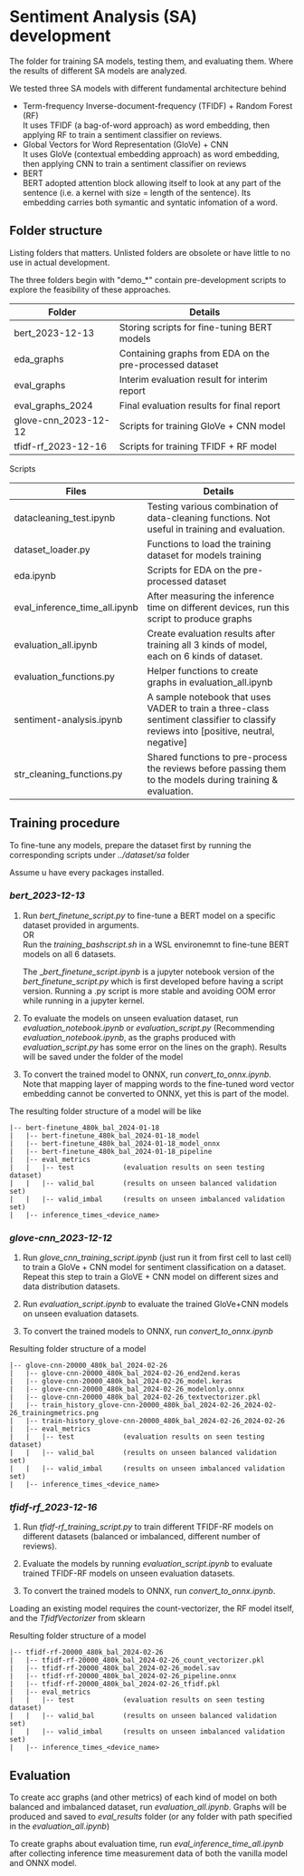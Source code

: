 # Sentiment Analysis (SA) development

The folder for training SA models, testing them, and evaluating them. Where the results of different SA models are analyzed.

We tested three SA models with different fundamental architecture behind

- Term-frequency Inverse-document-frequency (TFIDF) + Random Forest (RF)  
It uses TFIDF (a bag-of-word approach) as word embedding, then applying RF to train a sentiment classifier on reviews.
- Global Vectors for Word Representation (GloVe) + CNN  
It uses GloVe (contextual embedding approach) as word embedding, then applying CNN to train a sentiment classifier on reviews
- BERT  
BERT adopted attention block allowing itself to look at any part of the sentence (i.e. a kernel with size = length of the sentence). Its embedding carries both symantic and syntatic infomation of a word.

## Folder structure

Listing folders that matters. Unlisted folders are obsolete or have little to no use in actual development.

The three folders begin with "demo_*" contain pre-development scripts to explore the feasibility of these approaches.

|Folder|Details|
|---|---|
|bert_2023-12-13|Storing scripts for fine-tuning BERT models|
|eda_graphs|Containing graphs from EDA on the pre-processed dataset|
|eval_graphs|Interim evaluation result for interim report|
|eval_graphs_2024|Final evaluation results for final report|
|glove-cnn_2023-12-12|Scripts for training GloVe + CNN model|
|tfidf-rf_2023-12-16|Scripts for training TFIDF + RF model|

Scripts

|Files|Details|
|---|---|
|datacleaning_test.ipynb|Testing various combination of data-cleaning functions. Not useful in training and evaluation.|
|dataset_loader.py|Functions to load the training dataset for models training|
|eda.ipynb|Scripts for EDA on the pre-processed dataset|
|eval_inference_time_all.ipynb|After measuring the inference time on different devices, run this script to produce graphs|
|evaluation_all.ipynb|Create evaluation results after training all 3 kinds of model, each on 6 kinds of dataset.|
|evaluation_functions.py|Helper functions to create graphs in evaluation_all.ipynb|
|sentiment-analysis.ipynb|A sample notebook that uses VADER to train a three-class sentiment classifier to classify reviews into [positive, neutral, negative]|
|str_cleaning_functions.py|Shared functions to pre-process the reviews before passing them to the models during training & evaluation.|

## Training procedure

To fine-tune any models, prepare the dataset first by running the corresponding scripts under _../dataset/sa_ folder

Assume u have every packages installed.

### _bert_2023-12-13_

1. Run _bert_finetune_script.py_ to fine-tune a BERT model on a specific dataset provided in arguments.  
    OR  
    Run the _training_bashscript.sh_ in a WSL environemnt to fine-tune BERT models on all 6 datasets.

    The __bert_finetune_script.ipynb_ is a jupyter notebook version of the _bert_finetune_script.py_ which is first developed before having a script version. Running a .py script is more stable and avoiding OOM error while running in a jupyter kernel.

2. To evaluate the models on unseen evaluation dataset, run _evaluation_notebook.ipynb_ or _evaluation_script.py_ (Recommending _evaluation_notebook.ipynb_, as the graphs produced with _evaluation_script.py_ has some error on the lines on the graph). Results will be saved under the folder of the model

3. To convert the trained model to ONNX, run _convert_to_onnx.ipynb_.  
Note that mapping layer of mapping words to the fine-tuned word vector embedding cannot be converted to ONNX, yet this is part of the model.

The resulting folder structure of a model will be like

```
|-- bert-finetune_480k_bal_2024-01-18
|   |-- bert-finetune_480k_bal_2024-01-18_model
|   |-- bert-finetune_480k_bal_2024-01-18_model_onnx
|   |-- bert-finetune_480k_bal_2024-01-18_pipeline
|   |-- eval_metrics
|   |   |-- test            (evaluation results on seen testing dataset)
|   |   |-- valid_bal       (results on unseen balanced validation set)
|   |   |-- valid_imbal     (results on unseen imbalanced validation set)
|   |-- inference_times_<device_name>
```

### _glove-cnn_2023-12-12_

1. Run _glove_cnn_training_script.ipynb_ (just run it from first cell to last cell) to train a GloVe + CNN model for sentiment classification on a dataset. Repeat this step to train a GloVE + CNN model on different sizes and data distribution datasets.

2. Run _evaluation_script.ipynb_ to evaluate the trained GloVe+CNN models on unseen evaluation datasets.

3. To convert the trained models to ONNX, run _convert_to_onnx.ipynb_

Resulting folder structure of a model

```
|-- glove-cnn-20000_480k_bal_2024-02-26
|   |-- glove-cnn-20000_480k_bal_2024-02-26_end2end.keras
|   |-- glove-cnn-20000_480k_bal_2024-02-26_model.keras
|   |-- glove-cnn-20000_480k_bal_2024-02-26_modelonly.onnx
|   |-- glove-cnn-20000_480k_bal_2024-02-26_textvectorizer.pkl
|   |-- train_history_glove-cnn-20000_480k_bal_2024-02-26_2024-02-26_trainingmetrics.png
|   |-- train-history_glove-cnn-20000_480k_bal_2024-02-26_2024-02-26
|   |-- eval_metrics
|   |   |-- test            (evaluation results on seen testing dataset)
|   |   |-- valid_bal       (results on unseen balanced validation set)
|   |   |-- valid_imbal     (results on unseen imbalanced validation set)
|   |-- inference_times_<device_name>
```

### _tfidf-rf_2023-12-16_

1. Run _tfidf-rf_training_script.py_ to train different TFIDF-RF models on different datasets (balanced or imbalanced, different number of reviews).

2. Evaluate the models by running _evaluation_script.ipynb_ to evaluate trained TFIDF-RF models on unseen evaluation datasets.

3. To convert the trained models to ONNX, run _convert_to_onnx.ipynb_.

Loading an existing model requires the count-vectorizer, the RF model itself, and the _TfidfVectorizer_ from sklearn

Resulting folder structure of a model

```
|-- tfidf-rf-20000_480k_bal_2024-02-26
|   |-- tfidf-rf-20000_480k_bal_2024-02-26_count_vectorizer.pkl
|   |-- tfidf-rf-20000_480k_bal_2024-02-26_model.sav
|   |-- tfidf-rf-20000_480k_bal_2024-02-26_pipeline.onnx
|   |-- tfidf-rf-20000_480k_bal_2024-02-26_tfidf.pkl
|   |-- eval_metrics
|   |   |-- test            (evaluation results on seen testing dataset)
|   |   |-- valid_bal       (results on unseen balanced validation set)
|   |   |-- valid_imbal     (results on unseen imbalanced validation set)
|   |-- inference_times_<device_name>
```

## Evaluation

To create acc graphs (and other metrics) of each kind of model on both balanced and imbalanced dataset, run _evaluation_all.ipynb_. Graphs will be produced and saved to _eval_results_ folder (or any folder with path specified in the _evaluation_all.ipynb_)

To create graphs about evaluation time, run _eval_inference_time_all.ipynb_ after collecting inference time measurement data of both the vanilla model and ONNX model.